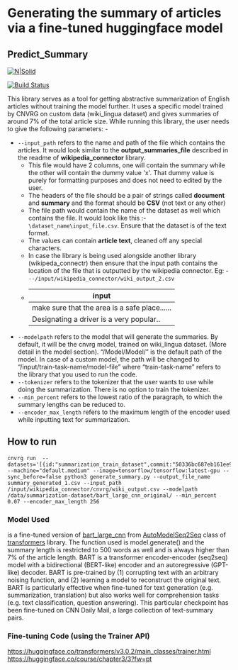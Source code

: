 # Generating the summary of articles via a fine-tuned huggingface model
## Predict_Summary

[![N|Solid](https://cldup.com/dTxpPi9lDf.thumb.png)](https://nodesource.com/products/nsolid)

[![Build Status](https://travis-ci.org/joemccann/dillinger.svg?branch=master)](https://travis-ci.org/joemccann/dillinger)

This library serves as a tool for getting abstractive summarization of English articles without training the model further. It uses a specific model trained by CNVRG on custom data (wiki_lingua dataset) and gives summaries of around 7% of the total article size. While running this library, the user needs to give the following parameters: -

- `--input_path` refers to the name and path of the file which contains the articles. It would look similar to the **output_summaries_file** described in the readme of **wikipedia_connector** library. 
   - This file would have 2 columns, one will contain the summary while the other will contain the dummy value 'x'. That dummy value is purely for formatting purposes and does not need to edited by the user.
   - The headers of the file should be a pair of strings called **document** and **summary** and the format should be **CSV** (not text or any other)
   - The file path would contain the name of the dataset as well which contains the file. It would look like this :- `\dataset_name\input_file.csv`. Ensure that the dataset is of the text format.
   - The values can contain **article text**, cleaned off any special characters.
   - In case the library is being used alongside another library (wikipeda_connectr) then ensure that the input path contains the location of the file that is outputted by the wikipedia connector. Eg: - `--/input/wikipedia_connector/wiki_output_2.csv`
   -    |input   |
        |---|
        |make sure that the area is a safe place......   |   
        |Designating a driver is a very popular..|
- `--modelpath` refers to the model that will generate the summaries. By default, it will be the cnvrg model, trained on wiki_lingua dataset. (More detail in the model section). “/Model/Model/” is the default path of the model. In case of a custom model, the path will be changed to “/input/train-task-name/model-file” where “train-task-name” refers to the library that you used to run the code.
- `--tokenizer` refers to the tokenizer that the user wants to use while doing the summarization. There is no option to train the tokenizer.
- `--min_percent` refers to the lowest ratio of the paragraph, to which the summary lengths can be reduced to.
- `--encoder_max_length` refers to the maximum length of the encoder used while inputting text for summarization.

## How to run
```
cnvrg run  --datasets='[{id:"summarization_train_dataset",commit:"50336bc687eb161ee9fb0ddb8cf2b7e65bad865f"}]' --machine="default.medium" --image=tensorflow/tensorflow:latest-gpu --sync_before=false python3 generate_summary.py --output_file_name summary_generated_1.csv --input_path /input/wikipedia_connector/cnvrg/wiki_output.csv --modelpath /data/summarization-dataset/bart_large_cnn_original/ --min_percent 0.07 --encoder_max_length 256
```
### Model Used
is a fine-tuned version of [bart_large_cnn](https://huggingface.co/facebook/bart-large-cnn) from [AutoModelSeq2Seq](https://huggingface.co/transformers/model_doc/encoderdecoder.html) class of [transformers](https://huggingface.co/transformers/) library. The function used is model.generate() and the summary length is restricted to 500 words as well and is always higher than 7% of the article length.
BART is a transformer encoder-encoder (seq2seq) model with a bidirectional (BERT-like) encoder and an autoregressive (GPT-like) decoder. BART is pre-trained by (1) corrupting text with an arbitrary noising function, and (2) learning a model to reconstruct the original text.
BART is particularly effective when fine-tuned for text generation (e.g. summarization, translation) but also works well for comprehension tasks (e.g. text classification, question answering). This particular checkpoint has been fine-tuned on CNN Daily Mail, a large collection of text-summary pairs.
### Fine-tuning Code (using the Trainer API)
https://huggingface.co/transformers/v3.0.2/main_classes/trainer.html
https://huggingface.co/course/chapter3/3?fw=pt
